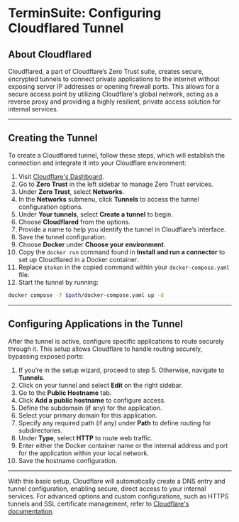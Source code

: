 # TerminSuite: Configuring Cloudflared Tunnel

## About Cloudflared
Cloudflared, a part of Cloudflare’s Zero Trust suite, creates secure, encrypted tunnels to connect private applications to the internet without exposing server IP addresses or opening firewall ports. This allows for a secure access point by utilizing Cloudflare's global network, acting as a reverse proxy and providing a highly resilient, private access solution for internal services. 

---

## Creating the Tunnel

To create a Cloudflared tunnel, follow these steps, which will establish the connection and integrate it into your Cloudflare environment:

1. Visit [Cloudflare's Dashboard](https://dash.cloudflare.com).
2. Go to **Zero Trust** in the left sidebar to manage Zero Trust services.
3. Under **Zero Trust**, select **Networks**.
4. In the **Networks** submenu, click **Tunnels** to access the tunnel configuration options.
5. Under **Your tunnels**, select **Create a tunnel** to begin.
6. Choose **Cloudflared** from the options.
7. Provide a name to help you identify the tunnel in Cloudflare’s interface.
8. Save the tunnel configuration.
9. Choose **Docker** under **Choose your environment**.
10. Copy the `docker run` command found in **Install and run a connector** to set up Cloudflared in a Docker container.
11. Replace `$token` in the copied command within your `docker-compose.yaml` file.
12. Start the tunnel by running:
   ```bash
   docker compose -f $path/docker-compose.yaml up -d
   ```

---

## Configuring Applications in the Tunnel

After the tunnel is active, configure specific applications to route securely through it. This setup allows Cloudflare to handle routing securely, bypassing exposed ports:

1. If you’re in the setup wizard, proceed to step 5. Otherwise, navigate to **Tunnels**.
2. Click on your tunnel and select **Edit** on the right sidebar.
3. Go to the **Public Hostname** tab.
4. Click **Add a public hostname** to configure access.
5. Define the subdomain (if any) for the application.
6. Select your primary domain for this application.
7. Specify any required path (if any) under **Path** to define routing for subdirectories.
8. Under **Type**, select **HTTP** to route web traffic.
9. Enter either the Docker container name or the internal address and port for the application within your local network.
10. Save the hostname configuration.

---

With this basic setup, Cloudflare will automatically create a DNS entry and tunnel configuration, enabling secure, direct access to your internal services. For advanced options and custom configurations, such as HTTPS tunnels and SSL certificate management, refer to [Cloudflare's documentation](https://developers.cloudflare.com/cloudflare-one/connections/connect-networks).
